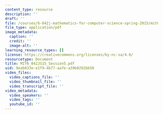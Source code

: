 ```yaml
---
content_type: resource
description: ''
draft: ''
file: /courses/6-042j-mathematics-for-computer-science-spring-2015/mit6_042js15_session5.pdf
file_type: application/pdf
image_metadata:
  caption: ''
  credit: ''
  image-alt: ''
learning_resource_types: []
license: https://creativecommons.org/licenses/by-nc-sa/4.0/
resourcetype: Document
title: MIT6_042JS15_Session5.pdf
uid: 9eab833e-e1f9-4b77-aa7e-a39b0292bb50
video_files:
  video_captions_file: ''
  video_thumbnail_file: ''
  video_transcript_file: ''
video_metadata:
  video_speakers: ''
  video_tags: ''
  youtube_id: ''
---
```

